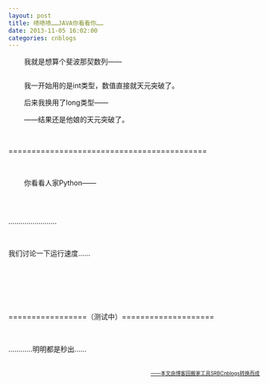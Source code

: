 ```yaml
---
layout: post
title: 啧啧啧……JAVA你看看你……
date: 2013-11-05 16:02:00
categories: cnblogs
---
```


<p>&nbsp;&nbsp;&nbsp;&nbsp;&nbsp;&nbsp;&nbsp;&nbsp;我就是想算个斐波那契数列&mdash;&mdash;</p>
<p><img src="http://images.cnitblog.com/blog/580469/201311/08234232-722a6d9fbefc4c85b3c29e78216fe49a.png" alt="" /></p>
<p>&nbsp;&nbsp;&nbsp;&nbsp;&nbsp;&nbsp;&nbsp;&nbsp;我一开始用的是int类型，数值直接就天元突破了。</p>
<p>&nbsp;&nbsp;&nbsp;&nbsp;&nbsp;&nbsp;&nbsp;&nbsp;后来我换用了long类型&mdash;&mdash;</p>
<p><img src="http://images.cnitblog.com/blog/580469/201311/08234249-22b1dcd367a64cf5a32a55cec1afc12b.png" alt="" /><br />&nbsp;&nbsp;&nbsp;&nbsp;&nbsp;&nbsp;&nbsp;&nbsp;&mdash;&mdash;结果还是他娘的天元突破了。</p>
<p>&nbsp;</p>
<p>===========================================</p>
<p>&nbsp;</p>
<p>&nbsp;&nbsp;&nbsp;&nbsp;&nbsp;&nbsp;&nbsp;&nbsp;你看看人家Python&mdash;&mdash;</p>
<p><img src="http://images.cnitblog.com/blog/580469/201311/08234310-451ef764eb214e82ade85f63b48f9d3c.png" alt="" /></p>
<p>&nbsp;</p>
<p>&hellip;&hellip;&hellip;&hellip;&hellip;&hellip;&hellip;&hellip;</p>
<p>&nbsp;</p>
<p>我们讨论一下运行速度&hellip;&hellip;</p>
<p>&nbsp;</p>
<p>&nbsp;</p>
<p>&nbsp;</p>
<p>=================（测试中）====================</p>
<p>&nbsp;</p>
<p>&hellip;&hellip;&hellip;&hellip;明明都是秒出&hellip;&hellip;<br /><br /></p>

<div align=right><a href="https://github.com/mlxy"><font size=1>——本文由博客园搬家工具SRBCnblogs转换而成</font></a></div>